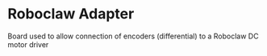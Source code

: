 # Roboclaw Adapter
Board used to allow connection of encoders (differential) to a Roboclaw DC motor driver 